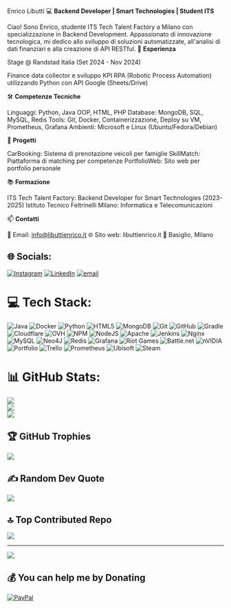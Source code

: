 Enrico Libutti
💻 **Backend Developer | Smart Technologies | Student ITS** <br>

Ciao! Sono Enrico, studente ITS Tech Talent Factory a Milano con specializzazione in Backend Development. Appassionato di innovazione tecnologica, mi dedico allo sviluppo di soluzioni automatizzate, all'analisi di dati finanziari e alla creazione di API RESTful.
💼 **Esperienza**

Stage @ Randstad Italia (Set 2024 - Nov 2024)

Finance data collector e sviluppo KPI
RPA (Robotic Process Automation) utilizzando Python con API Google (Sheets/Drive)



🛠️ **Competenze Tecniche**

Linguaggi: Python, Java OOP, HTML, PHP
Database: MongoDB, SQL, MySQL, Redis
Tools: Git, Docker, Containerizzazione, Deploy su VM, Prometheus, Grafana
Ambienti: Microsoft e Linux (Ubuntu/Fedora/Debian)

🌱 **Progetti**

CarBooking: Sistema di prenotazione veicoli per famiglie
SkillMatch: Piattaforma di matching per competenze
PortfolioWeb: Sito web per portfolio personale

📚 **Formazione**

ITS Tech Talent Factory: Backend Developer for Smart Technologies (2023-2025)
Istituto Tecnico Feltrinelli Milano: Informatica e Telecomunicazioni

📫 **Contatti**

📧 Email: info@libuttienrico.it
🌐 Sito web: libuttienrico.it
📍 Basiglio, Milano


## 🌐 Socials:
[![Instagram](https://img.shields.io/badge/Instagram-%23E4405F.svg?logo=Instagram&logoColor=white)](https://instagram.com/enrico.libutti) [![LinkedIn](https://img.shields.io/badge/LinkedIn-%230077B5.svg?logo=linkedin&logoColor=white)](https://linkedin.com/in/enrico-libutti-52a967279) [![email](https://img.shields.io/badge/Email-D14836?logo=gmail&logoColor=white)](mailto:info@libuttienrico.it) 

# 💻 Tech Stack:
![Java](https://img.shields.io/badge/java-%23ED8B00.svg?style=for-the-badge&logo=openjdk&logoColor=white) ![Docker](https://img.shields.io/badge/docker-%230db7ed.svg?style=for-the-badge&logo=docker&logoColor=white) ![Python](https://img.shields.io/badge/python-3670A0?style=for-the-badge&logo=python&logoColor=ffdd54) ![HTML5](https://img.shields.io/badge/html5-%23E34F26.svg?style=for-the-badge&logo=html5&logoColor=white) ![MongoDB](https://img.shields.io/badge/MongoDB-%234ea94b.svg?style=for-the-badge&logo=mongodb&logoColor=white) ![Git](https://img.shields.io/badge/git-%23F05033.svg?style=for-the-badge&logo=git&logoColor=white) ![GitHub](https://img.shields.io/badge/github-%23121011.svg?style=for-the-badge&logo=github&logoColor=white) ![Gradle](https://img.shields.io/badge/Gradle-02303A.svg?style=for-the-badge&logo=Gradle&logoColor=white) ![Cloudflare](https://img.shields.io/badge/Cloudflare-F38020?style=for-the-badge&logo=Cloudflare&logoColor=white) ![OVH](https://img.shields.io/badge/ovh-%23123F6D.svg?style=for-the-badge&logo=ovh&logoColor=#123F6D) ![NPM](https://img.shields.io/badge/NPM-%23CB3837.svg?style=for-the-badge&logo=npm&logoColor=white) ![NodeJS](https://img.shields.io/badge/node.js-6DA55F?style=for-the-badge&logo=node.js&logoColor=white) ![Apache](https://img.shields.io/badge/apache-%23D42029.svg?style=for-the-badge&logo=apache&logoColor=white) ![Jenkins](https://img.shields.io/badge/jenkins-%232C5263.svg?style=for-the-badge&logo=jenkins&logoColor=white) ![Nginx](https://img.shields.io/badge/nginx-%23009639.svg?style=for-the-badge&logo=nginx&logoColor=white) ![MySQL](https://img.shields.io/badge/mysql-4479A1.svg?style=for-the-badge&logo=mysql&logoColor=white) ![Neo4J](https://img.shields.io/badge/Neo4j-008CC1?style=for-the-badge&logo=neo4j&logoColor=white) ![Redis](https://img.shields.io/badge/redis-%23DD0031.svg?style=for-the-badge&logo=redis&logoColor=white) ![Grafana](https://img.shields.io/badge/grafana-%23F46800.svg?style=for-the-badge&logo=grafana&logoColor=white) ![Riot Games](https://img.shields.io/badge/riotgames-D32936.svg?style=for-the-badge&logo=riotgames&logoColor=white) ![Battle.net](https://img.shields.io/badge/battle.net-%2300AEFF.svg?style=for-the-badge&logo=battle.net&logoColor=white) ![nVIDIA](https://img.shields.io/badge/nVIDIA-%2376B900.svg?style=for-the-badge&logo=nVIDIA&logoColor=white) ![Portfolio](https://img.shields.io/badge/Portfolio-%23000000.svg?style=for-the-badge&logo=firefox&logoColor=#FF7139) ![Trello](https://img.shields.io/badge/Trello-%23026AA7.svg?style=for-the-badge&logo=Trello&logoColor=white) ![Prometheus](https://img.shields.io/badge/Prometheus-E6522C?style=for-the-badge&logo=Prometheus&logoColor=white) ![Ubisoft](https://img.shields.io/badge/Ubisoft-%23F5F5F5.svg?style=for-the-badge&logo=Ubisoft&logoColor=black) ![Steam](https://img.shields.io/badge/steam-%23000000.svg?style=for-the-badge&logo=steam&logoColor=white)
# 📊 GitHub Stats:
![](https://github-readme-stats.vercel.app/api?username=EnricoLibutti&theme=dark&hide_border=false&include_all_commits=false&count_private=false)<br/>
![](https://nirzak-streak-stats.vercel.app/?user=EnricoLibutti&theme=dark&hide_border=false)<br/>
![](https://github-readme-stats.vercel.app/api/top-langs/?username=EnricoLibutti&theme=dark&hide_border=false&include_all_commits=false&count_private=false&layout=compact)

## 🏆 GitHub Trophies
![](https://github-profile-trophy.vercel.app/?username=EnricoLibutti&theme=radical&no-frame=false&no-bg=true&margin-w=4)

## ✍️ Random Dev Quote
![](https://quotes-github-readme.vercel.app/api?type=horizontal&theme=radical)

## 🔝 Top Contributed Repo
![](https://github-contributor-stats.vercel.app/api?username=EnricoLibutti&limit=5&theme=dark&combine_all_yearly_contributions=true)

---
[![](https://visitcount.itsvg.in/api?id=EnricoLibutti&icon=0&color=0)](https://visitcount.itsvg.in)

  ## 💰 You can help me by Donating
  [![PayPal](https://img.shields.io/badge/PayPal-00457C?style=for-the-badge&logo=paypal&logoColor=white)](https://paypal.me/paypal.me/enricolibutti04) 

  
<!-- Proudly created with GPRM ( https://gprm.itsvg.in ) -->
